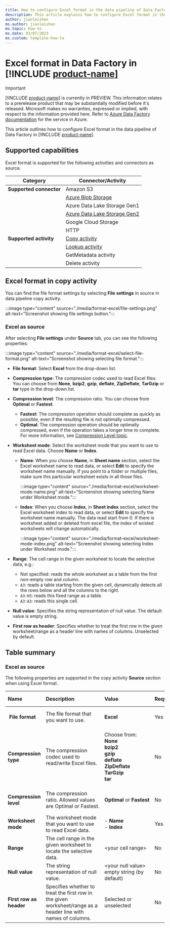```yaml
---
title: How to configure Excel format in the data pipeline of Data Factory in Microsoft Fabric
description: This article explains how to configure Excel format in the data pipeline of Data Factory in Microsoft Fabric.
author: jianleishen
ms.author: jianleishen
ms.topic: how-to
ms.date: 03/07/2023
ms.custom: template-how-to 
---
```


# Excel format in Data Factory in [!INCLUDE [product-name](../includes/product-name.md)] 

> [!IMPORTANT]
> [!INCLUDE [product-name](../includes/product-name.md)] is currently in PREVIEW.
> This information relates to a prerelease product that may be substantially modified before it's released. Microsoft makes no warranties, expressed or implied, with respect to the information provided here. Refer to [Azure Data Factory documentation](/azure/data-factory/) for the service in Azure.

This article outlines how to configure Excel format in the data pipeline of Data Factory in [!INCLUDE [product-name](../includes/product-name.md)].

## Supported capabilities

Excel format is supported for the following activities and connectors as source.

| Category | Connector/Activity | 
|---|---|
| **Supported connector** | Amazon S3 |
|  | [Azure Blob Storage](connector-azure-blob-storage-copy-activity.md) |
|  | Azure Data Lake Storage Gen1 |
|  | [Azure Data Lake Storage Gen2](connector-azure-data-lake-storage-gen2-copy-activity.md)|
|  | Google Cloud Storage | 
|  | HTTP| 
| **Supported activity** | [Copy activity](copy-data-activity.md) |
|  | [Lookup activity](lookup-activity.md) |
|  | GetMetadata activity |
|  | Delete activity | 

## Excel format in copy activity

You can find the file format settings by selecting **File settings** in source in data pipeline copy activity.

:::image type="content" source="./media/format-excel/file-settings.png" alt-text="Screenshot showing file settings button.":::


### Excel as source 

After selecting **File settings** under **Source** tab, you can see the following properties:

:::image type="content" source="./media/format-excel/select-file-format.png" alt-text="Screenshot showing selecting file format.":::


- **File format**: Select **Excel** from the drop-down list. 
- **Compression type**: The compression codec used to read Excel files.
You can choose from **None**, **bzip2**, **gzip**, **deflate**, **ZipDeflate**, **TarGzip** or **tar** type in the drop-down list.

- **Compression level**: The compression ratio. You can choose from **Optimal** or **Fastest**.

    - **Fastest**: The compression operation should complete as quickly as possible, even if the resulting file is not optimally compressed.
    - **Optimal**: The compression operation should be optimally compressed, even if the operation takes a longer time to complete. For more information, see [Compression Level topic](/dotnet/api/system.io.compression.compressionlevel).

- **Worksheet mode**: Select the worksheet mode that you want to use to read Excel data. Choose **Name** or **Index**.

    - **Name**: When you choose **Name**, in **Sheet name** section, select the Excel worksheet name to read data, or select **Edit** to specify the worksheet name manually. If you point to a folder or multiple files, make sure this particular worksheet exists in all those files.
    
        :::image type="content" source="./media/format-excel/worksheet-mode-name.png" alt-text="Screenshot showing selecting Name under Worksheet mode.":::

    - **Index**: When you choose **Index**, in **Sheet index** section, select the Excel worksheet index to read data, or select **Edit** to specify the worksheet name manually. The data read start from 0. If there is worksheet added or deleted from excel file, the index of existed worksheets will change automatically.
    
        :::image type="content" source="./media/format-excel/worksheet-mode-index.png" alt-text="Screenshot showing selecting Index under Worksheet mode.":::

- **Range**: The cell range in the given worksheet to locate the selective data, e.g.:
    - Not specified: reads the whole worksheet as a table from the first non-empty row and column.
    - `A3`: reads a table starting from the given cell, dynamically detects all the rows below and all the columns to the right.
    - `A3:H5`: reads this fixed range as a table.
    - `A3:A3`: reads this single cell.

- **Null value**: Specifies the string representation of null value. The default value is empty string.

- **First row as header**: Specifies whether to treat the first row in the given worksheet/range as a header line with names of columns. Unselected by default.


## Table summary

### Excel as source

The following properties are supported in the copy activity **Source** section when using Excel format.

|Name |Description |Value|Required |JSON script property |
|:---|:---|:---|:---|:---|
| **File format**|The file format that you want to use.| **Excel**|Yes|type (*under `datasetSettings`*):<br>Excel|
|**Compression type**|The compression codec used to read/write Excel files.|Choose from:<br>**None**<br>**bzip2** <br>**gzip**<br>**deflate**<br>**ZipDeflate**<br>**TarGzip** <br>**tar**|No|type (*under `compression`*):  <br><br>bzip2<br>gzip<br>deflate<br>ZipDeflate<br>TarGzip <br>tar|
|**Compression level** |The compression ratio. Allowed values are Optimal or Fastest.|**Optimal** or **Fastest**|No |level (*under `compression`*): <br>Fastest<br>Optimal |
|**Worksheet mode** |The worksheet mode that you want to use to read Excel data. | - **Name**<br> - **Index**|Yes | - sheetName<br>- sheetIndex|
|**Range**|The cell range in the given worksheet to locate the selective data.| \<your cell range\> |No | range|
|**Null value**|The string representation of null value.| \<your null value\> <br> empty string (by default) |No | nullValue|
|**First row as header**|Specifies whether to treat the first row in the given worksheet/range as a header line with names of columns.| Selected or unselected |No| firstRowAsHeader: <br> true or false (default)|



